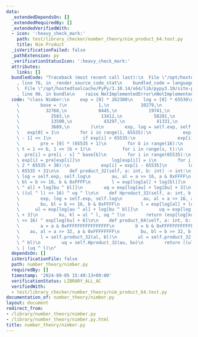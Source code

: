 ```yaml
---
data:
  _extendedDependsOn: []
  _extendedRequiredBy: []
  _extendedVerifiedWith:
  - icon: ':heavy_check_mark:'
    path: test/library_checker/number_theory/nim_product_64.test.py
    title: Nim Product
  _isVerificationFailed: false
  _pathExtension: py
  _verificationStatusIcon: ':heavy_check_mark:'
  attributes:
    links: []
  bundledCode: "Traceback (most recent call last):\n  File \"/opt/hostedtoolcache/PyPy/3.10.14/x64/lib/pypy3.10/site-packages/onlinejudge_verify/documentation/build.py\"\
    , line 76, in _render_source_code_stat\n    bundled_code = language.bundle(\n\
    \  File \"/opt/hostedtoolcache/PyPy/3.10.14/x64/lib/pypy3.10/site-packages/onlinejudge_verify/languages/python.py\"\
    , line 96, in bundle\n    raise NotImplementedError\nNotImplementedError\n"
  code: "class Nimber:\n    exp = [0] * 262300\n    log = [0] * 65536\n\n    def __init__(self):\n\
    \        base = (\n            1,\n            10279,\n            14635,\n  \
    \          32768,\n            8445,\n            19741,\n            56906,\n\
    \            2583,\n            13412,\n            58281,\n            28045,\n\
    \            13500,\n            43297,\n            41331,\n            3772,\n\
    \            3689,\n        )\n\n        exp, log = self.exp, self.log\n     \
    \   exp[0] = 1\n        for i in range(1, 65535):\n            exp[i] = exp[i\
    \ - 1] << 1\n            if exp[i] > 65535:\n                exp[i] ^= 92191\n\
    \        pre = [0] * (65535 + 1)\n        for b in range(16):\n            s,\
    \ t = 1 << b, 1 << (b + 1)\n            for i in range(s, t):\n              \
    \  pre[i] = pre[i - s] ^ base[b]\n        for i in range(65535):\n           \
    \ exp[i] = pre[exp[i]]\n            log[exp[i]] = i\n        for i in range(65535,\
    \ 2 * 65535 + 30):\n            exp[i] = exp[i - 65535]\n        log[0] = 2 *\
    \ 65535 + 31\n\n    def product_32(self, a: int, b: int) -> int:\n        exp,\
    \ log = self.exp, self.log\n        au, al = a >> 16, a & 0xFFFF\n        bu,\
    \ bl = b >> 16, b & 0xFFFF\n        l = exp[log[al] + log[bl]]\n        ul = exp[log[au\
    \ ^ al] + log[bu ^ bl]]\n        uq = exp[log[au] + log[bu] + 3]\n        return\
    \ ((ul ^ l) << 16) ^ uq ^ l\n\n    def Hproduct_32(self, a: int, b: int) -> int:\n\
    \        exp, log = self.exp, self.log\n        au, al = a >> 16, a & 0xFFFF\n\
    \        bu, bl = b >> 16, b & 0xFFFF\n        l = exp[log[al] + log[bl]]\n  \
    \      ul = exp[log[au ^ al] + log[bu ^ bl]]\n        uq = exp[log[au] + log[bu]\
    \ + 3]\n        ku, kl = ul ^ l, uq ^ l\n        return (exp[log[ku ^ kl] + 3]\
    \ << 16) ^ exp[log[ku] + 6]\n\n    def product_64(self, a: int, b: int) -> int:\n\
    \        a = a & 0xFFFFFFFFFFFFFFFF\n        b = b & 0xFFFFFFFFFFFFFFFF\n    \
    \    au, al = a >> 32, a & 0xFFFFFFFF\n        bu, bl = b >> 32, b & 0xFFFFFFFF\n\
    \        l = self.product_32(al, bl)\n        ul = self.product_32(au ^ al, bu\
    \ ^ bl)\n        uq = self.Hproduct_32(au, bu)\n        return ((ul ^ l) << 32)\
    \ | (uq ^ l)\n"
  dependsOn: []
  isVerificationFile: false
  path: number_theory/nimber.py
  requiredBy: []
  timestamp: '2024-09-05 15:49:13+09:00'
  verificationStatus: LIBRARY_ALL_AC
  verifiedWith:
  - test/library_checker/number_theory/nim_product_64.test.py
documentation_of: number_theory/nimber.py
layout: document
redirect_from:
- /library/number_theory/nimber.py
- /library/number_theory/nimber.py.html
title: number_theory/nimber.py
---
```


